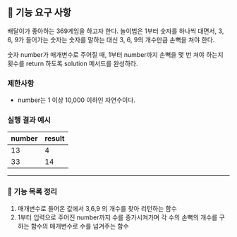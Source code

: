 ## 🚀 기능 요구 사항

배달이가 좋아하는 369게임을 하고자 한다. 놀이법은 1부터 숫자를 하나씩 대면서, 3, 6, 9가 들어가는 숫자는 숫자를 말하는 대신 3, 6, 9의 개수만큼 손뼉을 쳐야 한다.

숫자 number가 매개변수로 주어질 때, 1부터 number까지 손뼉을 몇 번 쳐야 하는지 횟수를 return 하도록 solution 메서드를 완성하라.

### 제한사항

- number는 1 이상 10,000 이하인 자연수이다.

### 실행 결과 예시

| number | result |
| --- | --- |
| 13 | 4 |
| 33 | 14 |

---

### 🚀 기능 목록 정리
1. 매개변수로 들어온 값에서 3,6,9 의 개수를 찾아 리턴하는 함수
2. 1부터 입력으로 주어진 number까지 수를 증가시켜가며 각 수의 손뼉의 개수를 구하는 함수의 매개변수로 수를 넘겨주는 함수
